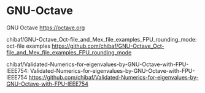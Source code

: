 # GNU-Octave

GNU Octave
https://octave.org

chibaf/GNU-Octave_Oct-file_and_Mex_file_examples_FPU_rounding_mode: oct-file examples
https://github.com/chibaf/GNU-Octave_Oct-file_and_Mex_file_examples_FPU_rounding_mode

chibaf/Validated-Numerics-for-eigenvalues-by-GNU-Octave-with-FPU-IEEE754: Validated-Numerics-for-eigenvalues-by-GNU-Octave-with-FPU-IEEE754
https://github.com/chibaf/Validated-Numerics-for-eigenvalues-by-GNU-Octave-with-FPU-IEEE754
